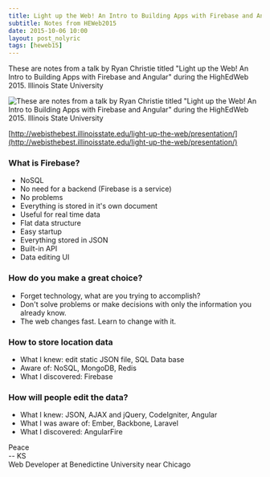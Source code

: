 ```yaml
---
title: Light up the Web! An Intro to Building Apps with Firebase and Angular
subtitle: Notes from HEWeb2015
date: 2015-10-06 10:00
layout: post_nolyric
tags: [heweb15]
---
```


These are notes from a talk by Ryan Christie titled "Light up the Web! An Intro to Building Apps with Firebase and Angular" during the HighEdWeb 2015. Illinois State University

![These are notes from a talk by Ryan Christie titled "Light up the Web! An Intro to Building Apps with Firebase and Angular" during the HighEdWeb 2015. Illinois State University](https://s3-us-west-2.amazonaws.com/assets.kshermphoto.com/images/2015/heweb2015-firebaseangular.JPG)

[http://webisthebest.illinoisstate.edu/light-up-the-web/presentation/](http://webisthebest.illinoisstate.edu/light-up-the-web/presentation/)

### What is Firebase?
* NoSQL
* No need for a backend (Firebase is a service)
* No problems
* Everything is stored in it's own document
* Useful for real time data
* Flat data structure
* Easy startup
* Everything stored in JSON
* Built-in API
* Data editing UI

### How do you make a great choice?
* Forget technology, what are you trying to accomplish?
* Don't solve problems or make decisions with only the information you already know.
* The web changes fast. Learn to change with it.

### How to store location data
* What I knew: edit static JSON file, SQL Data base
* Aware of: NoSQL, MongoDB, Redis
* What I discovered: Firebase

### How will people edit the data?
* What I knew: JSON, AJAX and jQuery, CodeIgniter, Angular
* What I was aware of: Ember, Backbone, Laravel
* What I discovered: AngularFire



Peace<br>-- KS<br>Web Developer at Benedictine University near Chicago
